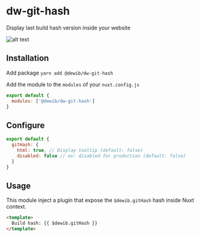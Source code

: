 # dw-git-hash
Display last build hash version inside your website

![alt text](https://github.com/gaetansenn/dw-git-hash/blob/master/preview.png?raw=true)

## Installation

Add package `yarn add @dewib/dw-git-hash`

Add the module to the `modules` of your `nuxt.config.js`

```js
export default {
  modules: ['@dewib/dw-git-hash']
}
```

## Configure

```js
export default {
  gitHash: {
    html: true, // Display tooltip (default: false)
    disabled: false // ex: disabled for production (default: false)
  }
}
```

## Usage 
This module inject a plugin that expose the `$dewib.gitHash` hash inside Nuxt context.

```html
<template>
  Build hash: {{ $dewib.gitHash }}
</template>
```

